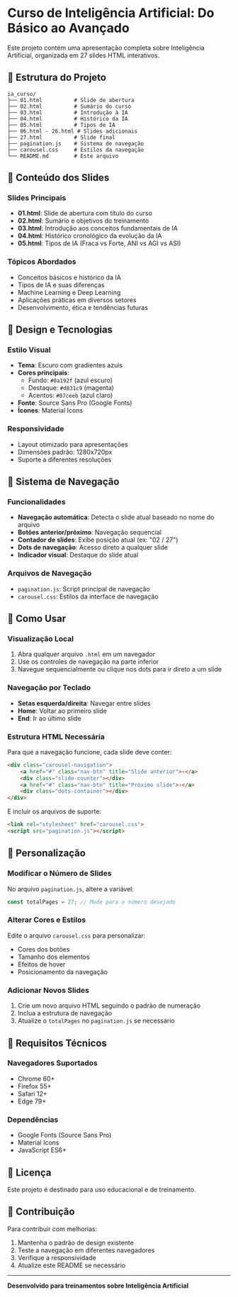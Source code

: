 # Curso de Inteligência Artificial: Do Básico ao Avançado

Este projeto contém uma apresentação completa sobre Inteligência Artificial, organizada em 27 slides HTML interativos.

## 📁 Estrutura do Projeto

```
ia_curso/
├── 01.html          # Slide de abertura
├── 02.html          # Sumário do curso
├── 03.html          # Introdução à IA
├── 04.html          # Histórico da IA
├── 05.html          # Tipos de IA
├── 06.html - 26.html # Slides adicionais
├── 27.html          # Slide final
├── pagination.js    # Sistema de navegação
├── carousel.css     # Estilos da navegação
└── README.md        # Este arquivo
```

## 🎯 Conteúdo dos Slides

### Slides Principais
- **01.html**: Slide de abertura com título do curso
- **02.html**: Sumário e objetivos do treinamento
- **03.html**: Introdução aos conceitos fundamentais de IA
- **04.html**: Histórico cronológico da evolução da IA
- **05.html**: Tipos de IA (Fraca vs Forte, ANI vs AGI vs ASI)

### Tópicos Abordados
- Conceitos básicos e histórico da IA
- Tipos de IA e suas diferenças
- Machine Learning e Deep Learning
- Aplicações práticas em diversos setores
- Desenvolvimento, ética e tendências futuras

## 🎨 Design e Tecnologias

### Estilo Visual
- **Tema**: Escuro com gradientes azuis
- **Cores principais**: 
  - Fundo: `#0a192f` (azul escuro)
  - Destaque: `#d831c9` (magenta)
  - Acentos: `#87ceeb` (azul claro)
- **Fonte**: Source Sans Pro (Google Fonts)
- **Ícones**: Material Icons

### Responsividade
- Layout otimizado para apresentações
- Dimensões padrão: 1280x720px
- Suporte a diferentes resoluções

## 🧭 Sistema de Navegação

### Funcionalidades
- **Navegação automática**: Detecta o slide atual baseado no nome do arquivo
- **Botões anterior/próximo**: Navegação sequencial
- **Contador de slides**: Exibe posição atual (ex: "02 / 27")
- **Dots de navegação**: Acesso direto a qualquer slide
- **Indicador visual**: Destaque do slide atual

### Arquivos de Navegação
- `pagination.js`: Script principal de navegação
- `carousel.css`: Estilos da interface de navegação

## 🚀 Como Usar

### Visualização Local
1. Abra qualquer arquivo `.html` em um navegador
2. Use os controles de navegação na parte inferior
3. Navegue sequencialmente ou clique nos dots para ir direto a um slide

### Navegação por Teclado
- **Setas esquerda/direita**: Navegar entre slides
- **Home**: Voltar ao primeiro slide
- **End**: Ir ao último slide

### Estrutura HTML Necessária
Para que a navegação funcione, cada slide deve conter:

```html
<div class="carousel-navigation">
    <a href="#" class="nav-btn" title="Slide anterior">‹</a>
    <div class="slide-counter"></div>
    <a href="#" class="nav-btn" title="Próximo slide">›</a>
    <div class="dots-container"></div>
</div>
```

E incluir os arquivos de suporte:
```html
<link rel="stylesheet" href="carousel.css">
<script src="pagination.js"></script>
```

## 📝 Personalização

### Modificar o Número de Slides
No arquivo `pagination.js`, altere a variável:
```javascript
const totalPages = 27; // Mude para o número desejado
```

### Alterar Cores e Estilos
Edite o arquivo `carousel.css` para personalizar:
- Cores dos botões
- Tamanho dos elementos
- Efeitos de hover
- Posicionamento da navegação

### Adicionar Novos Slides
1. Crie um novo arquivo HTML seguindo o padrão de numeração
2. Inclua a estrutura de navegação
3. Atualize o `totalPages` no `pagination.js` se necessário

## 🔧 Requisitos Técnicos

### Navegadores Suportados
- Chrome 60+
- Firefox 55+
- Safari 12+
- Edge 79+

### Dependências
- Google Fonts (Source Sans Pro)
- Material Icons
- JavaScript ES6+

## 📄 Licença

Este projeto é destinado para uso educacional e de treinamento.

## 👥 Contribuição

Para contribuir com melhorias:
1. Mantenha o padrão de design existente
2. Teste a navegação em diferentes navegadores
3. Verifique a responsividade
4. Atualize este README se necessário

---

**Desenvolvido para treinamentos sobre Inteligência Artificial**
